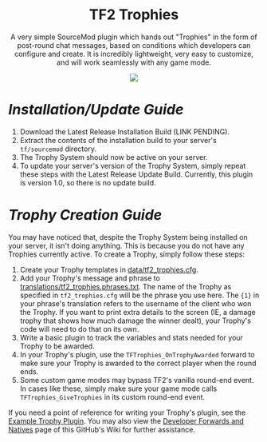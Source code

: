 <div align="center"> <h1>TF2 Trophies</h1>

A very simple SourceMod plugin which hands out "Trophies" in the form of post-round chat messages, based on conditions which developers can configure and create. It is incredibly lightweight, very easy to customize, and will work seamlessly with any game mode.

</div>

<p align="center">
  <img src="https://github.com/SupremeSpookmaster/TF2-Trophies/assets/91989209/e2aa54b7-e887-453c-a106-ea506eef4926">
</p>

# *Installation/Update Guide*

1. Download the Latest Release Installation Build (LINK PENDING).
2. Extract the contents of the installation build to your server's `tf/sourcemod` directory.
3. The Trophy System should now be active on your server.
4. To update your server's version of the Trophy System, simply repeat these steps with the Latest Release Update Build. Currently, this plugin is version 1.0, so there is no update build.

# *Trophy Creation Guide*

You may have noticed that, despite the Trophy System being installed on your server, it isn't doing anything. This is because you do not have any Trophies currently active. To create a Trophy, simply follow these steps:

1. Create your Trophy templates in [data/tf2_trophies.cfg](https://github.com/SupremeSpookmaster/TF2-Trophies/blob/main/addons/sourcemod/data/tf2_trophies.cfg).
2. Add your Trophy's message and phrase to [translations/tf2_trophies.phrases.txt](https://github.com/SupremeSpookmaster/TF2-Trophies/blob/main/addons/sourcemod/translations/tf2_trophies.phrases.txt). The name of the Trophy as specified in `tf2_trophies.cfg` will be the phrase you use here. The `{1}` in your phrase's translation refers to the username of the client who won the Trophy. If you want to print extra details to the screen (IE, a damage trophy that shows how much damage the winner dealt), your Trophy's code will need to do that on its own.
3. Write a basic plugin to track the variables and stats needed for your Trophy to be awarded.
4. In your Trophy's plugin, use the `TFTrophies_OnTrophyAwarded` forward to make sure your Trophy is awarded to the correct player when the round ends.
5. Some custom game modes may bypass TF2's vanilla round-end event. In cases like these, simply make sure your game mode calls `TFTrophies_GiveTrophies` in its custom round-end event.

If you need a point of reference for writing your Trophy's plugin, see the [Example Trophy Plugin](https://github.com/SupremeSpookmaster/TF2-Trophies/blob/main/addons/sourcemod/scripting/tftrophies_example.sp). You may also view the [Developer Forwards and Natives](https://github.com/SupremeSpookmaster/TF2-Trophies/wiki/Developer-Forwards-and-Natives) page of this GitHub's Wiki for further assistance.

</div>
